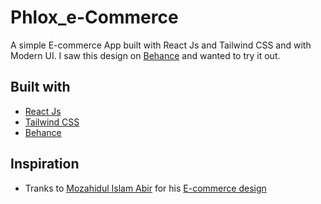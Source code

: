 # Phlox_e-Commerce

A simple E-commerce App built with React Js and Tailwind CSS and with Modern UI. I saw this design on [Behance](https://www.behance.net/) and wanted to try it out.

## Built with

- [React Js](https://es.reactjs.org/)
- [Tailwind CSS](https://tailwindcss.com/)
- [Behance](https://www.behance.net/) 


## Inspiration

- Tranks to [Mozahidul Islam Abir](https://www.behance.net/mozahidulislamabir) for his [E-commerce design](https://www.behance.net/gallery/91982645/E-commerce)
